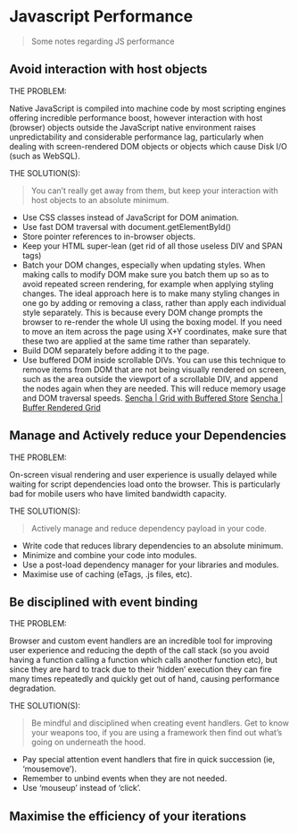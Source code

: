 # Javascript Performance

> Some notes regarding JS performance

## Avoid interaction with host objects

THE PROBLEM:

Native JavaScript is compiled into machine code by most scripting engines offering incredible performance boost, however interaction with host (browser) objects outside the JavaScript native environment raises unpredictability and considerable performance lag, particularly when dealing with screen-rendered DOM objects or objects which cause Disk I/O (such as WebSQL).

THE SOLUTION(S):

> You can’t really get away from them, but keep your interaction with host objects to an absolute minimum.

-   Use CSS classes instead of JavaScript for DOM animation.
-   Use fast DOM traversal with document.getElementById()
-   Store pointer references to in-browser objects.
-   Keep your HTML super-lean (get rid of all those useless DIV and SPAN tags)
-   Batch your DOM changes, especially when updating styles. When making calls to modify DOM make sure you batch them up so as to avoid repeated screen rendering, for example when applying styling changes. The ideal approach here is to make many styling changes in one go by adding or removing a class, rather than apply each individual style separately. This is because every DOM change prompts the browser to re-render the whole UI using the boxing model. If you need to move an item across the page using X+Y coordinates, make sure that these two are applied at the same time rather than separately.
-   Build DOM separately before adding it to the page.
-   Use buffered DOM inside scrollable DIVs. You can use this technique to remove items from DOM that are not being visually rendered on screen, such as the area outside the viewport of a scrollable DIV, and append the nodes again when they are needed. This will reduce memory usage and DOM traversal speeds. [Sencha \| Grid with Buffered Store](https://examples.sencha.com/extjs/6.7.0/examples/classic/grid/buffered-store.html) [Sencha \| Buffer Rendered Grid](https://examples.sencha.com/extjs/6.7.0/examples/classic/grid/buffer-grid.html)

## Manage and Actively reduce your Dependencies

THE PROBLEM:

On-screen visual rendering and user experience is usually delayed while waiting for script dependencies load onto the browser. This is particularly bad for mobile users who have limited bandwidth capacity.

THE SOLUTION(S):

> Actively manage and reduce dependency payload in your code.

-   Write code that reduces library dependencies to an absolute minimum.
-   Minimize and combine your code into modules.
-   Use a post-load dependency manager for your libraries and modules.
-   Maximise use of caching (eTags, .js files, etc).

## Be disciplined with event binding

THE PROBLEM:

Browser and custom event handlers are an incredible tool for improving user experience and reducing the depth of the call stack (so you avoid having a function calling a function which calls another function etc), but since they are hard to track due to their ‘hidden’ execution they can fire many times repeatedly and quickly get out of hand, causing performance degradation.

THE SOLUTION(S):

> Be mindful and disciplined when creating event handlers. Get to know your weapons too, if you are using a framework then find out what’s going on underneath the hood.

-   Pay special attention event handlers that fire in quick succession (ie, ‘mousemove’).
-   Remember to unbind events when they are not needed.
-   Use ‘mouseup’ instead of ‘click’.

## Maximise the efficiency of your iterations
